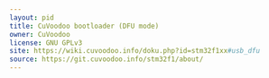 ```yaml
---
layout: pid
title: CuVoodoo bootloader (DFU mode)
owner: CuVoodoo
license: GNU GPLv3
site: https://wiki.cuvoodoo.info/doku.php?id=stm32f1xx#usb_dfu
source: https://git.cuvoodoo.info/stm32f1/about/
---
```

